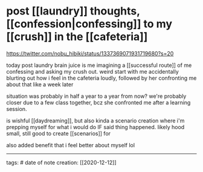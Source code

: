 # post [[laundry]] thoughts, [[confession|confessing]] to my [[crush]] in the [[cafeteria]]
https://twitter.com/nobu_hibiki/status/1337369071931719680?s=20

today post laundry brain juice is me imagining a [[successful route]] of me confessing and asking my crush out. weird start with me accidentally blurting out how i feel in the cafeteria loudly, followed by her confronting me about that like a week later

situation was probably in half a year to a year from now? we're probably closer due to a few class together, bcz she confronted me after a learning session.

is wishful [[daydreaming]], but also kinda a scenario creation where i'm prepping myself for what i would do IF said thing happened. likely hood small, still good to create [[scenarios]] for

also added benefit that i feel better about myself lol
___
tags: #
date of note creation: [[2020-12-12]]

